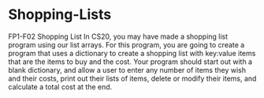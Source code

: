 # Shopping-Lists
FP1-F02 Shopping List
In CS20, you may have made a shopping list program using our list arrays. For this program, you are going to create a program that uses a dictionary to create a shopping list with key:value items that are the items to buy and the cost. Your program should start out with a blank dictionary, and allow a user to enter any number of items they wish and their costs, print out their lists of items, delete or modify their items, and calculate a total cost at the end.

